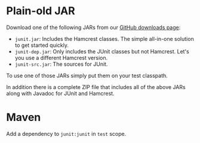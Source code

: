  
# Plain-old JAR

Download one of the following JARs from our [GitHub downloads page](https://github.com/KentBeck/junit/downloads):

* `junit.jar`: Includes the Hamcrest classes. The simple all-in-one solution to get started quickly.
* `junit-dep.jar`: Only includes the JUnit classes but not Hamcrest. Let's you use a different Hamcrest version.
* `junit-src.jar`: The sources for JUnit.

To use one of those JARs simply put them on your test classpath.

In addition there is a complete ZIP file that includes all of the above JARs along with Javadoc for JUnit and Hamcrest.

# Maven

Add a dependency to `junit:junit` in `test` scope.

